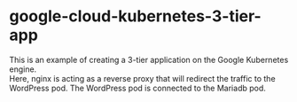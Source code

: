 # google-cloud-kubernetes-3-tier-app

This is an example of creating a 3-tier application on the Google Kubernetes engine. 
<br>Here, nginx is acting as a reverse proxy that will redirect the traffic to the WordPress pod. The WordPress pod is connected to the Mariadb pod.
